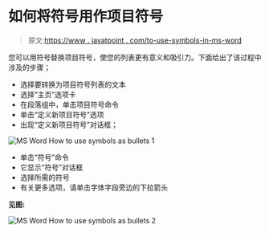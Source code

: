 # 如何将符号用作项目符号

> 原文:[https://www . javatpoint . com/to-use-symbols-in-ms-word](https://www.javatpoint.com/to-use-symbols-as-bullets-in-ms-word)

您可以用符号替换项目符号，使您的列表更有意义和吸引力。下面给出了该过程中涉及的步骤；

*   选择要转换为项目符号列表的文本
*   选择“主页”选项卡
*   在段落组中，单击项目符号命令
*   单击“定义新项目符号”选项
*   出现“定义新项目符号”对话框；

![MS Word How to use symbols as bullets 1](../Images/09c87d38b6dc322d0b4cdf4e981671e8.png)

*   单击“符号”命令
*   它显示“符号”对话框
*   选择所需的符号
*   有关更多选项，请单击字体字段旁边的下拉箭头

**见图:**

![MS Word How to use symbols as bullets 2](../Images/808dec5a66a8f17554aae02096d146d9.png)